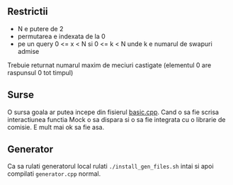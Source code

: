 ## Restrictii
- N e putere de 2
- permutarea e indexata de la 0
- pe un query 0 <= x < N si 0 <= k < N unde k e numarul de swapuri admise

Trebuie returnat numarul maxim de meciuri castigate (elementul 0 are raspunsul 0 tot timpul)

## Surse
O sursa goala ar putea incepe din fisierul [basic.cpp](https://github.com/alexvelea/lot-info-2018-2/blob/master/turneu/basic.cpp).
Cand o sa fie scrisa interactiunea functia Mock o sa dispara si o sa fie integrata cu o librarie de comisie. E mult mai ok sa fie asa.

## Generator
Ca sa rulati generatorul local rulati `./install_gen_files.sh` intai si apoi compilati `generator.cpp` normal.

